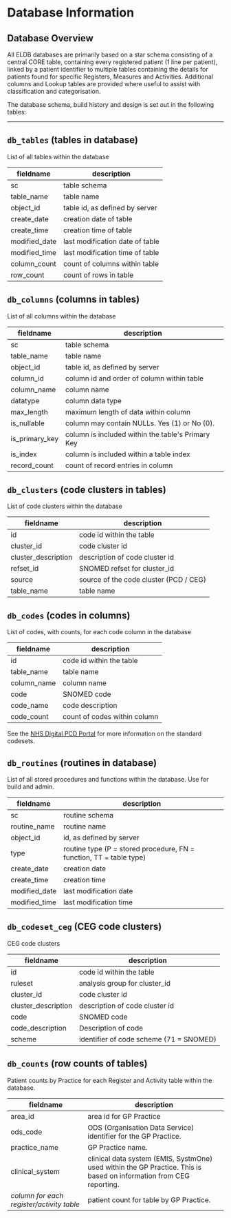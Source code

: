 # Database Information
## Database Overview

All ELDB databases are primarily based on a star schema consisting of a central CORE table, containing every registered patient (1 line per patient), linked by a patient identifier to multiple tables containing the details for patients found for specific Registers, Measures and Activities. Additional columns and Lookup tables are provided where useful to assist with classification and categorisation.

The database schema, build history and design is set out in the following tables:

***

## `db_tables` (tables in database)
List of all tables within the database

fieldname     | description
----------    |------------
sc            | table schema
table_name    | table name
object_id     | table id, as defined by server
create_date   | creation date of table
create_time   | creation time of table
modified_date | last modification date of table
modified_time | last modification time of table
column_count  | count of columns within table
row_count     | count of rows in table

## `db_columns` (columns in tables)
List of all columns within the database

| fieldname      | description                                       |
| -------------- | ------------------------------------------------- |
| sc             | table schema                                      |
| table_name     | table name                                        |
| object_id      | table id, as defined by server                    |
| column_id      | column id and order of column within table        |
| column_name    | column name                                       |
| datatype       | column data type                                  |
| max_length     | maximum length of data within column              |
| is_nullable    | column may contain NULLs. Yes (1) or No (0).      |
| is_primary_key | column is included within the table's Primary Key |
| is_index       | column is included within a table index           |
| record_count   | count of record entries in column                 |

## `db_clusters` (code clusters in tables)
List of code clusters within the database

| fieldname           | description                            |
| ------------------- | -------------------------------------- |
| id                  | code id within the table               |
| cluster_id          | code cluster id                        |
| cluster_description | description of code cluster id         |
| refset_id           | SNOMED refset for cluster_id           |
| source              | source of the code cluster (PCD / CEG) |
| table_name          | table name                             |

## `db_codes` (codes in columns)
List of codes, with counts, for each code column in the database

fieldname   | description
----------  |------------
id          | code id within the table
table_name  | table name
column_name | column name
code        | SNOMED code
code_name   | code description
code_count  | count of codes within column

See the [NHS Digital PCD Portal](<https://digital.nhs.uk/data-and-information/data-collections-and-data-sets/data-collections/quality-and-outcomes-framework-qof/quality-and-outcome-framework-qof-business-rules/primary-care-domain-reference-set-portal>) for more information on the standard codesets.

## `db_routines` (routines in database)
List of all stored procedures and functions within the database. Use for build and admin.

fieldname     | description
----------    |------------
sc            | routine schema
routine_name  | routine name
object_id     | id, as defined by server
type          | routine type (P = stored procedure, FN = function, TT = table type)
create_date   | creation date
create_time   | creation time
modified_date | last modification date
modified_time | last modification time

## `db_codeset_ceg` (CEG code clusters)
CEG code clusters

| fieldname           | description                             |
| ------------------- | --------------------------------------- |
| id                  | code id within the table                |
| ruleset             | analysis group for cluster_id           |
| cluster_id          | code cluster id                         |
| cluster_description | description of code cluster id          |
| code                | SNOMED code                             |
| code_description    | Description of code                     |
| scheme              | identifier of code scheme (71 = SNOMED) |

## `db_counts` (row counts of tables)
Patient counts by Practice for each Register and Activity table within the database.

| fieldname                                 | description                                                                                                         |
| ----------------------------------------- | ------------------------------------------------------------------------------------------------------------------- |
| area_id                                   | area id for GP Practice                                                                                             |
| ods_code                                  | ODS (Organisation Data Service) identifier for the GP Practice.                                                     |
| practice_name                             | GP Practice name.                                                                                                   |
| clinical_system                           | clinical data system (EMIS, SystmOne) used within the GP Practice. This is based on information from CEG reporting. |
| *column for each register/activity table* | patient count for table by GP Practice.                                                                             |


